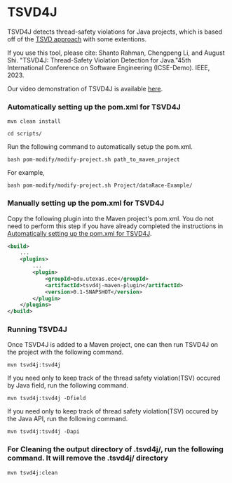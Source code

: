 # TSVD4J

TSVD4J detects thread-safety violations for Java projects, which is based off of the [TSVD approach](https://github.com/microsoft/tsvd) with some extentions. 

If you use this tool, please cite: Shanto Rahman, Chengpeng Li, and August Shi. "TSVD4J: Thread-Safety Violation Detection 
for Java."45th International Conference on Software Engineering (ICSE-Demo). IEEE, 2023.

Our video demonstration of TSVD4J is available [here](https://www.youtube.com/watch?v=-wSMzlj5cMY).

### Automatically setting up the pom.xml for TSVD4J

```shell
mvn clean install
```

```shell
cd scripts/
```

Run the following command to automatically setup the pom.xml.


```shell
bash pom-modify/modify-project.sh path_to_maven_project
```

For example, 

```shell
bash pom-modify/modify-project.sh Project/dataRace-Example/
```


### Manually setting up the pom.xml for TSVD4J

Copy the following plugin into the Maven project's pom.xml.
You do not need to perform this step if you have already completed the instructions
in [Automatically setting up the pom.xml for TSVD4J](#automatically-setting-up-the-pomxml-for-TSVD4J).

```xml
<build>
    ...
    <plugins>
        ...
        <plugin>
            <groupId>edu.utexas.ece</groupId>
            <artifactId>tsvd4j-maven-plugin</artifactId>
            <version>0.1-SNAPSHOT</version>
        </plugin>
    </plugins>
</build>
```

### Running TSVD4J

Once TSVD4J is added to a Maven project, one can then run TSVD4J on the project with the following command.

```shell
mvn tsvd4j:tsvd4j
```

If you need only to keep track of the thread safety violation(TSV) occured by Java field, run the following command.

```shell
mvn tsvd4j:tsvd4j -Dfield
```

If you need only to keep track of thread safety violation(TSV) occured by the Java API, run the following command.

```shell
mvn tsvd4j:tsvd4j -Dapi
```

### For Cleaning the output directory of .tsvd4j/, run the following command. It will remove the .tsvd4j/ directory

```shell
mvn tsvd4j:clean
```



